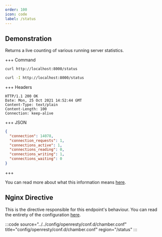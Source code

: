 ```yaml
---
order: 100
icon: code
label: /status
---
```


## Demonstration

Returns a live counting of various running server statistics.

+++ Command
```bash # Respond with JSON:
curl http://localhost:8000/status
```
```bash # Respond with headers:
curl -I http://localhost:8000/status
```
+++ Headers
``` #
HTTP/1.1 200 OK
Date: Mon, 25 Oct 2021 14:52:44 GMT
Content-Type: text/plain
Content-Length: 100
Connection: keep-alive
```
+++ JSON
```json # The current status of the running server.
{
  "connection": 14078,
  "connection_requests": 1,
  "connections_active": 1,
  "connections_reading": 0,
  "connections_writing": 1,
  "connections_waiting": 0
}
```
+++ 

You can read more about what this information means [here](http://nginx.org/en/docs/http/ngx_http_stub_status_module.html#stub_status).

## Nginx Directive

This is the directive responsible for this endpoint's behaviour. You can read the entirety of the configuration [here](https://github.com/wilhelm-murdoch/chamber/blob/main/config/openresty/conf.d/chamber.conf).

:::code source="../../config/openresty/conf.d/chamber.conf" title="config/openresty/conf.d/chamber.conf" region="/status" :::